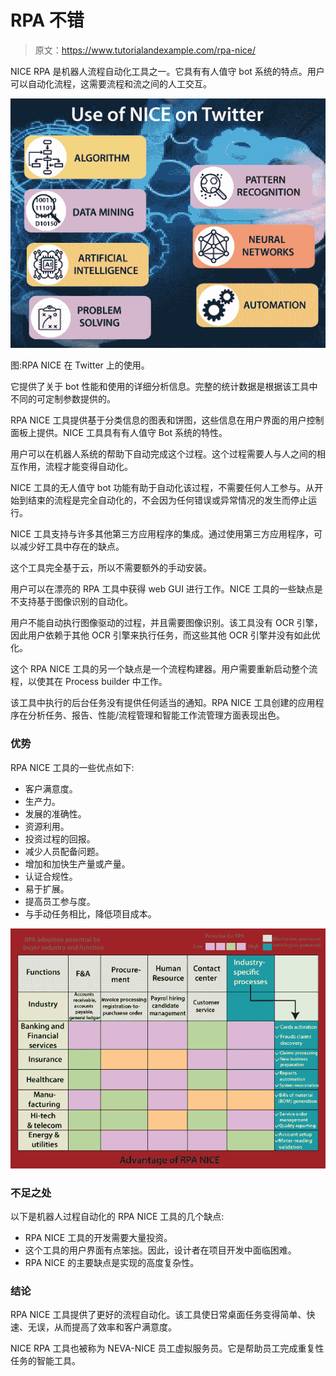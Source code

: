 # RPA 不错

> 原文：<https://www.tutorialandexample.com/rpa-nice/>

NICE RPA 是机器人流程自动化工具之一。它具有有人值守 bot 系统的特点。用户可以自动化流程，这需要流程和流之间的人工交互。

![RPA NICE](img/930b5e75cb494bcae8a75c8fc3a2b241.png)

图:RPA NICE 在 Twitter 上的使用。

它提供了关于 bot 性能和使用的详细分析信息。完整的统计数据是根据该工具中不同的可定制参数提供的。

RPA NICE 工具提供基于分类信息的图表和饼图，这些信息在用户界面的用户控制面板上提供。NICE 工具具有有人值守 Bot 系统的特性。

用户可以在机器人系统的帮助下自动完成这个过程。这个过程需要人与人之间的相互作用，流程才能变得自动化。

NICE 工具的无人值守 bot 功能有助于自动化该过程，不需要任何人工参与。从开始到结束的流程是完全自动化的，不会因为任何错误或异常情况的发生而停止运行。

NICE 工具支持与许多其他第三方应用程序的集成。通过使用第三方应用程序，可以减少好工具中存在的缺点。

这个工具完全基于云，所以不需要额外的手动安装。

用户可以在漂亮的 RPA 工具中获得 web GUI 进行工作。NICE 工具的一些缺点是不支持基于图像识别的自动化。

用户不能自动执行图像驱动的过程，并且需要图像识别。该工具没有 OCR 引擎，因此用户依赖于其他 OCR 引擎来执行任务，而这些其他 OCR 引擎并没有如此优化。

这个 RPA NICE 工具的另一个缺点是一个流程构建器。用户需要重新启动整个流程，以使其在 Process builder 中工作。

该工具中执行的后台任务没有提供任何适当的通知。RPA NICE 工具创建的应用程序在分析任务、报告、性能/流程管理和智能工作流管理方面表现出色。

### 优势

RPA NICE 工具的一些优点如下:

*   客户满意度。
*   生产力。
*   发展的准确性。
*   资源利用。
*   投资过程的回报。
*   减少人员配备问题。
*   增加和加快生产量或产量。
*   认证合规性。
*   易于扩展。
*   提高员工参与度。
*   与手动任务相比，降低项目成本。

![RPA NICE](img/f228d31d248449d3e85ed53f75195293.png)

### 不足之处

以下是机器人过程自动化的 RPA NICE 工具的几个缺点:

*   RPA NICE 工具的开发需要大量投资。
*   这个工具的用户界面有点笨拙。因此，设计者在项目开发中面临困难。
*   RPA NICE 的主要缺点是实现的高度复杂性。

### 结论

RPA NICE 工具提供了更好的流程自动化。该工具使日常桌面任务变得简单、快速、无误，从而提高了效率和客户满意度。

NICE RPA 工具也被称为 NEVA-NICE 员工虚拟服务员。它是帮助员工完成重复性任务的智能工具。